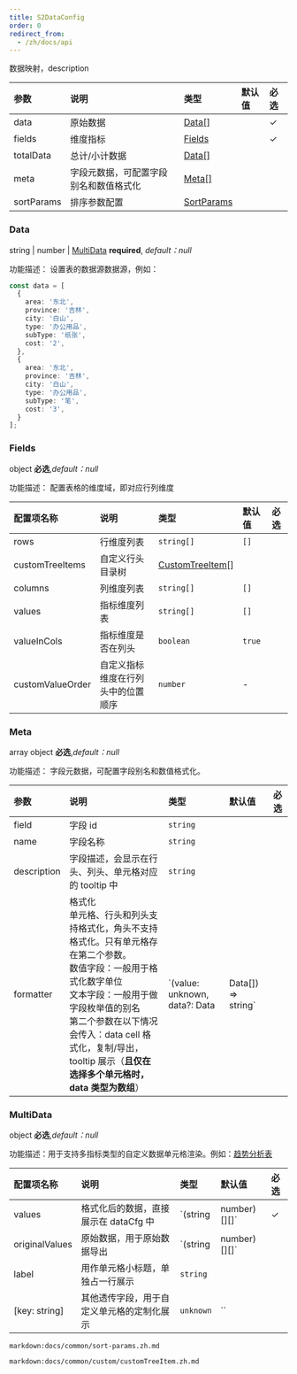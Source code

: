 ```yaml
---
title: S2DataConfig
order: 0
redirect_from:
  - /zh/docs/api
---
```


数据映射，description

| 参数 | 说明 | 类型 | 默认值 | 必选  |
| :------------- | :----------------- | :--------- | :----- | :--- |
| data           | 原始数据        | [Data[]](#data) |    |   ✓   |
| fields         | 维度指标       | [Fields](#fields) |    |   ✓     |
| totalData        | 总计/小计数据       | [Data[]](#data) |    |      |
| meta    | 字段元数据，可配置字段别名和数值格式化 | [Meta[]](#meta)  |  |       |
| sortParams    | 排序参数配置 | [SortParams](#sortparams)  |  |       |

### Data

string | number | [MultiData](#multidata) **required**, _default：null_

功能描述： 设置表的数据源数据源，例如：

```ts
const data = [
  {
    area: '东北',
    province: '吉林',
    city: '白山',
    type: '办公用品',
    subType: '纸张',
    cost: '2',
  },
  {
    area: '东北',
    province: '吉林',
    city: '白山',
    type: '办公用品',
    subType: '笔',
    cost: '3',
  }
];
```

### Fields

object **必选**,_default：null_

功能描述： 配置表格的维度域，即对应行列维度

| 配置项名称 | 说明     | 类型   | 默认值 | 必选 |
| :------------- | :----------------- | :--------- | :----- | :--- |
| rows           | 行维度列表         | `string[]` | `[]`   |      |
| customTreeItems | 自定义行头目录树        | [CustomTreeItem[]](#customtreeitem) |  |      |
| columns        | 列维度列表         | `string[]` | `[]`   |      |
| values         | 指标维度列表       | `string[]` | `[]`   |      |
| valueInCols    | 指标维度是否在列头   | `boolean`  | `true` |      |
| customValueOrder | 自定义指标维度在行列头中的位置顺序 | `number`  | - |      |

### Meta

array object **必选**,_default：null_

功能描述： 字段元数据，可配置字段别名和数值格式化。

| 参数 | 说明 | 类型 | 默认值 | 必选  |
| :--| :--------| :--- | :----- | :--- |
| field  | 字段 id | `string` | |    |
| name | 字段名称 | `string`|  |   |
| description | 字段描述，会显示在行头、列头、单元格对应的 tooltip 中 | `string`|  |   |
| formatter | 格式化 <br/> 单元格、行头和列头支持格式化，角头不支持格式化。只有单元格存在第二个参数。 <br/>数值字段：一般用于格式化数字单位<br/>文本字段：一般用于做字段枚举值的别名<br/> 第二个参数在以下情况会传入：data cell 格式化，复制/导出，tooltip 展示（**且仅在选择多个单元格时，data 类型为数组**） | `(value: unknown, data?: Data | Data[]) => string` | | |

### MultiData

object **必选**,_default：null_

功能描述：用于支持多指标类型的自定义数据单元格渲染。例如：[趋势分析表](/zh/examples/react-component/sheet#strategy)

| 配置项名称 | 说明     | 类型   | 默认值 | 必选 |
| :------------- | :----------------- | :--------- | :----- | :--- |
| values           | 格式化后的数据，直接展示在 dataCfg 中 | `(string | number)[][]`   |  ✓   |
| originalValues | 原始数据，用于原始数据导出 | `(string | number)[][]`  |  |      |
| label        | 用作单元格小标题，单独占一行展示    | `string` |    |      |
| [key: string]       | 其他透传字段，用于自定义单元格的定制化展示       | `unknown` | ``   |      |

`markdown:docs/common/sort-params.zh.md`

`markdown:docs/common/custom/customTreeItem.zh.md`
